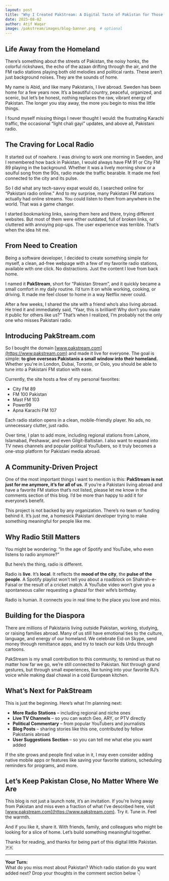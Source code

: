 ```yaml
---
layout: post
title: "Why I Created PakStream: A Digital Taste of Pakistan for Those Living Abroad"
date: 2025-08-02
author: Atif Waqar
image: /pakstream/images/blog-banner.png  # optional
---
```


## Life Away from the Homeland

There’s something about the streets of Pakistan, the noisy honks, the colorful rickshaws, the echo of the azaan drifting through the air, and the FM radio stations playing both old melodies and political rants. These aren’t just background noises. They are the sounds of home.

My name is Abid, and like many Pakistanis, I live abroad. Sweden has been home for a few years now. It’s a beautiful country, peaceful, organized, and scenic, but let’s be honest, nothing replaces the raw, vibrant energy of Pakistan. The longer you stay away, the more you begin to miss the little things.

I found myself missing things I never thought I would: the frustrating Karachi traffic, the occasional “light chali gayi” updates, and above all, Pakistani radio.

## The Craving for Local Radio

It started out of nowhere. I was driving to work one morning in Sweden, and I remembered how back in Pakistan, I would always have FM 91 or City FM 89 playing in the background. Whether it was a lively morning show or a soulful song from the 90s, radio made the traffic bearable. It made me feel connected to the city and its pulse.

So I did what any tech-savvy expat would do, I searched online for “Pakistani radio online.” And to my surprise, many Pakistani FM stations actually had online streams. You could listen to them from anywhere in the world. That was a game changer.

I started bookmarking links, saving them here and there, trying different websites. But most of them were either outdated, full of broken links, or cluttered with annoying pop-ups. The user experience was terrible. That’s when the idea hit me.

## From Need to Creation

Being a software developer, I decided to create something simple for myself, a clean, ad-free webpage with a few of my favorite radio stations, available with one click. No distractions. Just the content I love from back home.

I named it **PakStream**, short for “Pakistan Stream”, and it quickly became a small comfort in my daily routine. I’d turn it on while working, cooking, or driving. It made me feel closer to home in a way Netflix never could.

After a few weeks, I shared the site with a friend who’s also living abroad. He tried it and immediately said, “Yaar, this is brilliant! Why don’t you make it public for others like us?” That’s when I realized, I’m probably not the only one who misses Pakistani radio.

## Introducing PakStream.com

So I bought the domain [www.pakstream.com](https://www.pakstream.com) and made it live for everyone. The goal is simple: **to give overseas Pakistanis a small window into their homeland.** Whether you're in London, Dubai, Toronto, or Oslo, you should be able to tune into a Pakistani FM station with ease.

Currently, the site hosts a few of my personal favorites:

- City FM 89  
- FM 100 Pakistan  
- Mast FM 103  
- Power99  
- Apna Karachi FM 107

Each radio station opens in a clean, mobile-friendly player. No ads, no unnecessary clutter, just radio.

Over time, I plan to add more, including regional stations from Lahore, Islamabad, Peshawar, and even Gilgit-Baltistan. I also want to expand into TV news channels and popular political YouTubers, so it truly becomes a one-stop platform for Pakistani media abroad.

## A Community-Driven Project

One of the most important things I want to mention is this: **PakStream is not just for me anymore, it’s for all of us.** If you’re a Pakistani living abroad and have a favorite FM station that’s not listed, please let me know in the comments section of this blog. I’d be more than happy to add it for everyone’s benefit.

This project is not backed by any organization. There’s no team or funding behind it. It’s just me, a homesick Pakistani developer trying to make something meaningful for people like me.

## Why Radio Still Matters

You might be wondering: “In the age of Spotify and YouTube, who even listens to radio anymore?”

But here’s the thing, radio is different.

Radio is **live**. It’s **local**. It reflects the **mood of the city**, the **pulse of the people**. A Spotify playlist won’t tell you about a roadblock on Shahrah-e-Faisal or the result of a cricket match. A YouTube video won’t give you a spontaneous caller requesting a ghazal for their wife’s birthday.

Radio is human. It connects you in real time to the place you love and miss.

## Building for the Diaspora

There are millions of Pakistanis living outside Pakistan, working, studying, or raising families abroad. Many of us still have emotional ties to the culture, language, and energy of our homeland. We celebrate Eid on Skype, send money through remittance apps, and try to teach our kids Urdu through cartoons.

PakStream is my small contribution to this community, to remind us that no matter how far we go, we’re still connected to Pakistan. Not through grand gestures, but through small experiences, like tuning into your favorite RJ’s voice while making daal chawal in a cold European kitchen.

## What’s Next for PakStream

This is just the beginning. Here’s what I’m planning next:

- **More Radio Stations** – including regional and niche ones  
- **Live TV Channels** – so you can watch Geo, ARY, or PTV directly  
- **Political Commentary** – from popular YouTubers and journalists  
- **Blog Posts** – sharing stories like this one, contributed by fellow Pakistanis abroad  
- **User Suggestions Section** – so you can tell me what else you want added

If the site grows and people find value in it, I may even consider adding native mobile apps or features like saving your favorite stations, scheduling reminders for programs, and more.

## Let’s Keep Pakistan Close, No Matter Where We Are

This blog is not just a launch note, it’s an invitation. If you're living away from Pakistan and miss even a fraction of what I’ve described here, visit [www.pakstream.com](https://www.pakstream.com). Try it. Tune in. Feel the warmth.

And if you like it, share it. With friends, family, and colleagues who might be looking for a slice of home. Let’s build something meaningful together.

Thanks for reading, and thanks for being part of this digital little Pakistan. 🇵🇰

---

**Your Turn:**  
What do you miss most about Pakistan? Which radio station do you want added next? Drop your thoughts in the comment section below 👇
